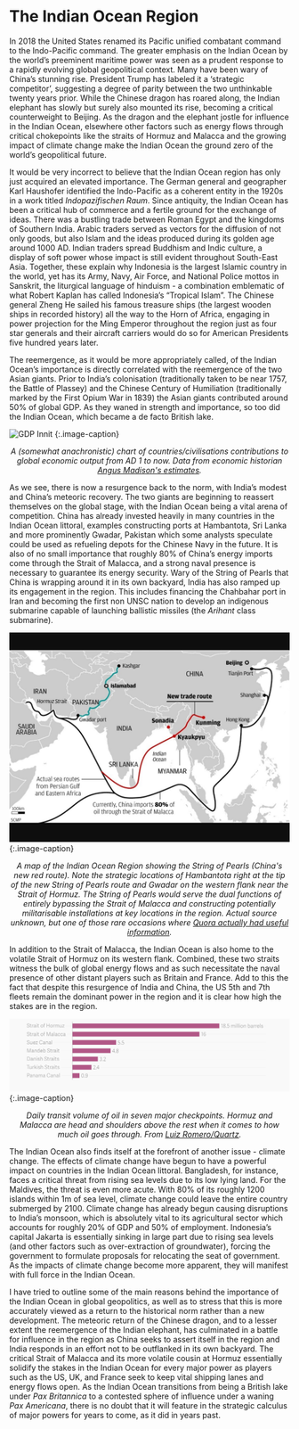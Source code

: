 # The Indian Ocean Region

In 2018 the United States renamed its Pacific unified combatant command to the Indo-Pacific command. The greater emphasis on the Indian Ocean by the world’s preeminent maritime power was seen as a prudent response to a rapidly evolving global geopolitical context. Many have been wary of China’s stunning rise. President Trump has labeled it a ‘strategic competitor’, suggesting a degree of parity between the two unthinkable twenty years prior. While the Chinese dragon has roared along, the Indian elephant has slowly but surely also mounted its rise, becoming a critical counterweight to Beijing. As the dragon and the elephant jostle for influence in the Indian Ocean, elsewhere other factors such as energy flows through critical chokepoints like the straits of Hormuz and Malacca and the growing impact of climate change make the Indian Ocean the ground zero of the world’s geopolitical future.
 	
It would be very incorrect to believe that the Indian Ocean region has only just acquired an elevated importance. The German general and geographer Karl Haushofer identified the Indo-Pacific as a coherent entity in the 1920s in a work titled <em>Indopazifischen Raum</em>. Since antiquity, the Indian Ocean has been a critical hub of commerce and a fertile ground for the exchange of ideas. There was a bustling trade between Roman Egypt and the kingdoms of Southern India. Arabic traders served as vectors for the diffusion of not only goods, but also Islam and the ideas produced during its golden age around 1000 AD. Indian traders spread Buddhism and Indic culture, a display of soft power whose impact is still evident throughout South-East Asia. Together, these explain why Indonesia is the largest Islamic country in the world, yet has its Army, Navy, Air Force, and National Police mottos in Sanskrit, the liturgical language of hinduism - a combination emblematic of what Robert Kaplan has called Indonesia’s “Tropical Islam”. The Chinese general Zheng He sailed his famous treasure ships (the largest wooden ships in recorded history) all the way to the Horn of Africa, engaging in power projection for the Ming Emperor throughout the region just as four star generals and their aircraft carriers would do so for American Presidents five hundred years later.
 
The reemergence, as it would be more appropriately called, of the Indian Ocean’s importance is directly correlated with the reemergence of the two Asian giants. Prior to India’s colonisation (traditionally taken to be near 1757, the Battle of Plassey) and the Chinese Century of Humiliation (traditionally marked by the First Opium War in 1839) the Asian giants contributed around 50% of global GDP. As they waned in strength and importance, so too did the Indian Ocean, which became a de facto British lake. 

![GDP Innit](https://upload.wikimedia.org/wikipedia/commons/thumb/9/9b/1_AD_to_2008_AD_trends_in_%25_GDP_contribution_by_major_economies_of_the_world.png/1920px-1_AD_to_2008_AD_trends_in_%25_GDP_contribution_by_major_economies_of_the_world.png)
{:.image-caption}
*<center>A (somewhat anachronistic) chart of countries/civilisations contributions to global economic output from AD 1 to now. Data from economic historian <a href="https://en.wikipedia.org/wiki/Angus_Maddison_statistics_of_the_ten_largest_economies_by_GDP_(PPP)">Angus Madison's estimates</a>.</center>* 

 As we see, there is now a resurgence back to the norm, with India’s modest and China’s meteoric recovery. The two giants are beginning to reassert themselves on the global stage, with the Indian Ocean being a vital arena of competition. China has already invested heavily in many countries in the Indian Ocean littoral, examples constructing ports at Hambantota, Sri Lanka and more prominently Gwadar, Pakistan which some analysts speculate could be used as refueling depots for the Chinese Navy in the future. It is also of no small importance that roughly 80% of China’s energy imports come through the Strait of Malacca, and a strong naval presence is necessary to guarantee its energy security. Wary of the String of Pearls that China is wrapping around it in its own backyard, India has also ramped up its engagement in the region. This includes financing the Chahbahar port in Iran and becoming the first non UNSC nation to develop an indigenous submarine capable of launching ballistic missiles (the <em>Arihant</em> class submarine).

![String of Pearls](./pearls.jpg)
{:.image-caption} 
*<center> A map of the Indian Ocean Region showing the String of Pearls (China's new red route). Note the strategic locations of Hambantota right at the tip of the new String of Pearls route and Gwadar on the western flank near the Strait of Hormuz. The String
of Pearls would serve the dual functions of entirely bypassing the Strait of Malacca and constructing potentially militarisable installations at key locations in the region. Actual source unknown, but one of those rare occasions where 
<a href="https://www.quora.com/What-is-the-String-of-Pearls-theory-1">Quora actually had useful information</a>.</center>*

 In addition to the Strait of Malacca, the Indian Ocean is also home to the volatile Strait of Hormuz on its western flank. Combined, these two straits witness the bulk of global energy flows and as such necessitate the naval presence of other distant players such as Britain and France. Add to this the fact that despite this resurgence of India and China, the US 5th and 7th fleets remain the dominant power in the region and it is clear how high the stakes are in the region.

![Oil Flows](./oilflows.png) 
{:.image-caption}
*<center>Daily transit volume of oil in seven major checkpoints. Hormuz and Malacca are head and shoulders above the rest when it comes to how much oil goes through. From <a href="https://www.theatlas.com/charts/SymEHw_c-">Luiz Romero/Quartz</a>.</center>*

The Indian Ocean also finds itself at the forefront of another issue - climate change. The effects of climate change have begun to have a powerful impact on countries in the Indian Ocean littoral. Bangladesh, for instance, faces a critical threat from rising sea levels due to its low lying land. For the Maldives, the threat is even more acute. With 80% of its roughly 1200 islands within 1m of sea level, climate change could leave the entire country submerged by 2100. Climate change has already begun causing disruptions to India’s monsoon, which is absolutely vital to its agricultural sector which accounts for roughly 20% of GDP and 50% of employment. Indonesia’s capital Jakarta is essentially sinking in large part due to rising sea levels (and other factors such as over-extraction of groundwater), forcing the government to formulate proposals for relocating the seat of government. As the impacts of climate change become more apparent, they will manifest with full force in the Indian Ocean. 

I have tried to outline some of the main reasons behind the importance of the Indian Ocean in global geopolitics, as well as to stress that this is more accurately viewed as a return to the historical norm rather than a new development. The meteoric return of the Chinese dragon, and to a lesser extent the reemergence of the Indian elephant, has culminated in a battle for influence in the region as China seeks to assert itself in the region and India responds in an effort  not to be outflanked in its own backyard. The critical Strait of Malacca and its more volatile cousin at Hormuz essentially solidify the stakes in the Indian Ocean for every major power as players such as the US, UK, and France seek to keep vital shipping lanes and energy flows open. As the Indian Ocean transitions from being a British lake under <em>Pax Britannica</em> to a contested sphere of influence under a waning <em>Pax Americana</em>, there is no doubt that it will feature in the strategic calculus of major powers for years to come, as it did in years past. 





